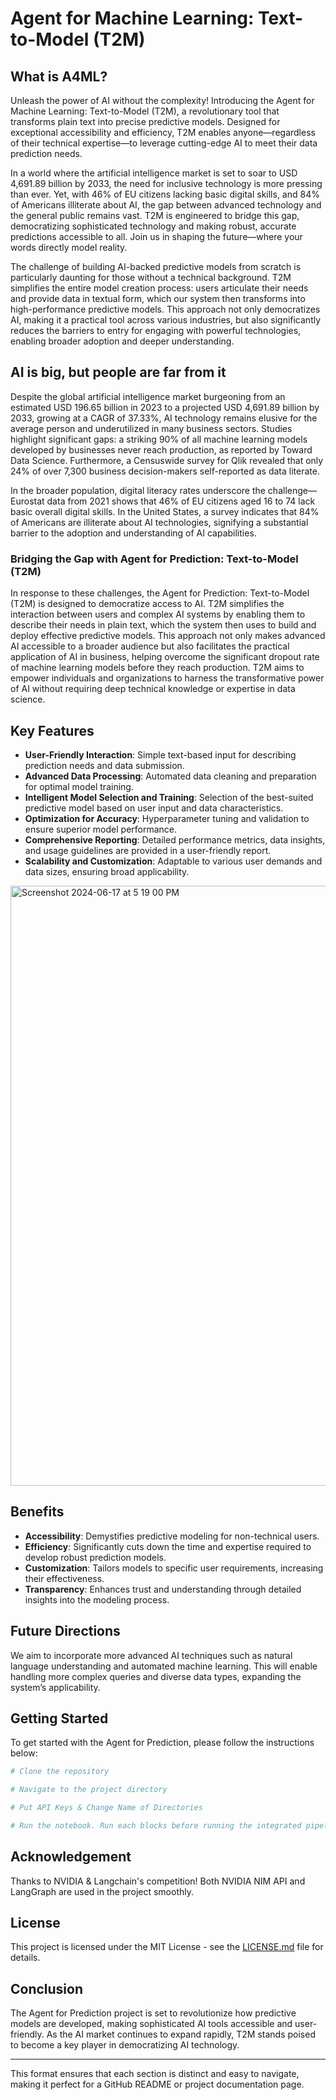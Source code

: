 # Agent for Machine Learning: Text-to-Model (T2M)

## What is A4ML? 
Unleash the power of AI without the complexity! Introducing the Agent for Machine Learning: Text-to-Model (T2M), a revolutionary tool that transforms plain text into precise predictive models. Designed for exceptional accessibility and efficiency, T2M enables anyone—regardless of their technical expertise—to leverage cutting-edge AI to meet their data prediction needs.

In a world where the artificial intelligence market is set to soar to USD 4,691.89 billion by 2033, the need for inclusive technology is more pressing than ever. Yet, with 46% of EU citizens lacking basic digital skills, and 84% of Americans illiterate about AI, the gap between advanced technology and the general public remains vast. T2M is engineered to bridge this gap, democratizing sophisticated technology and making robust, accurate predictions accessible to all. Join us in shaping the future—where your words directly model reality.

The challenge of building AI-backed predictive models from scratch is particularly daunting for those without a technical background. T2M simplifies the entire model creation process: users articulate their needs and provide data in textual form, which our system then transforms into high-performance predictive models. This approach not only democratizes AI, making it a practical tool across various industries, but also significantly reduces the barriers to entry for engaging with powerful technologies, enabling broader adoption and deeper understanding. 

## AI is big, but people are far from it

Despite the global artificial intelligence market burgeoning from an estimated USD 196.65 billion in 2023 to a projected USD 4,691.89 billion by 2033, growing at a CAGR of 37.33%, AI technology remains elusive for the average person and underutilized in many business sectors. Studies highlight significant gaps: a striking 90% of all machine learning models developed by businesses never reach production, as reported by Toward Data Science. Furthermore, a Censuswide survey for Qlik revealed that only 24% of over 7,300 business decision-makers self-reported as data literate. 

In the broader population, digital literacy rates underscore the challenge—Eurostat data from 2021 shows that 46% of EU citizens aged 16 to 74 lack basic overall digital skills. In the United States, a survey indicates that 84% of Americans are illiterate about AI technologies, signifying a substantial barrier to the adoption and understanding of AI capabilities.

### Bridging the Gap with Agent for Prediction: Text-to-Model (T2M)

In response to these challenges, the Agent for Prediction: Text-to-Model (T2M) is designed to democratize access to AI. T2M simplifies the interaction between users and complex AI systems by enabling them to describe their needs in plain text, which the system then uses to build and deploy effective predictive models. This approach not only makes advanced AI accessible to a broader audience but also facilitates the practical application of AI in business, helping overcome the significant dropout rate of machine learning models before they reach production. T2M aims to empower individuals and organizations to harness the transformative power of AI without requiring deep technical knowledge or expertise in data science.

## Key Features
- **User-Friendly Interaction**: Simple text-based input for describing prediction needs and data submission.
- **Advanced Data Processing**: Automated data cleaning and preparation for optimal model training.
- **Intelligent Model Selection and Training**: Selection of the best-suited predictive model based on user input and data characteristics.
- **Optimization for Accuracy**: Hyperparameter tuning and validation to ensure superior model performance.
- **Comprehensive Reporting**: Detailed performance metrics, data insights, and usage guidelines are provided in a user-friendly report.
- **Scalability and Customization**: Adaptable to various user demands and data sizes, ensuring broad applicability.

<img width="960" alt="Screenshot 2024-06-17 at 5 19 00 PM" src="https://github.com/Xisen-Wang/agent_for_prediction/assets/118058822/f892c9eb-e57a-44f5-9cc7-43797d17c99f">

## Benefits
- **Accessibility**: Demystifies predictive modeling for non-technical users.
- **Efficiency**: Significantly cuts down the time and expertise required to develop robust prediction models.
- **Customization**: Tailors models to specific user requirements, increasing their effectiveness.
- **Transparency**: Enhances trust and understanding through detailed insights into the modeling process.

## Future Directions
We aim to incorporate more advanced AI techniques such as natural language understanding and automated machine learning. This will enable handling more complex queries and diverse data types, expanding the system’s applicability.

## Getting Started
To get started with the Agent for Prediction, please follow the instructions below:

```bash
# Clone the repository

# Navigate to the project directory

# Put API Keys & Change Name of Directories

# Run the notebook. Run each blocks before running the integrated pipeline in the end.
```

## Acknowledgement
Thanks to NVIDIA & Langchain's competition! Both NVIDIA NIM API and LangGraph are used in the project smoothly. 

## License
This project is licensed under the MIT License - see the [LICENSE.md](LICENSE.md) file for details.

## Conclusion
The Agent for Prediction project is set to revolutionize how predictive models are developed, making sophisticated AI tools accessible and user-friendly. As the AI market continues to expand rapidly, T2M stands poised to become a key player in democratizing AI technology.

---

This format ensures that each section is distinct and easy to navigate, making it perfect for a GitHub README or project documentation page.
